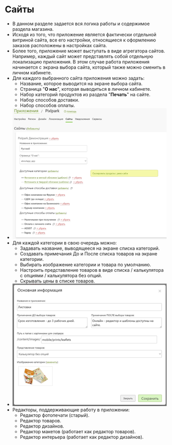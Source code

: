 # Сайты

* В данном разделе задается вся логика работы и содержимое раздела магазина.
* Исходя из того, что приложение является фактически отдельной витриной сайта, все его настройки, относящиеся к оформлению заказов расположены в настройках сайта.
* Более того, приложение может выступать в виде агрегатора сайтов. Например, каждый сайт может представлять собой отдельную локализацию приложения. В этом случае работа приложения начинается с экрана выбора сайта, который также можно сменить в личном кабинете.
* Для каждого выбранного сайта приложения можно задать:
    + Название, которое выводится на экране выбора сайта.
    + Страница "__О нас__", которая выводиться в личном кабинете.
    + Набор категорий продуктов из раздела "__Печать__" на сайте.
    + Набор способов доставки.
    + Набор способов оплаты.
* ![](../_media/app/websites.png  ':size=70%')
* Для каждой категории в свою очередь можно:
    + Задавать название, выводящееся на экране списка категорий.
    + Создавать примечания До и После списка товаров на экране категории.
    + Выбирать изображение категории и товара по умолчанию.
    + Настроить представление товаров в виде списка / калькулятора с опциями / калькулятора без опций.
    + Скрывать цены в списке товаров.
* ![](../_media/app/websites-category.png ':size=70%')
* Редакторы, поддерживающие работу в приложении:
    + Редактор фотопечати (старый).
    + Редактор товаров.
    + Редактор дизайнов.
    + Редактор макетов (работает как редактор товаров).
    + Редактор интерьера (работает как редактор дизайнов).
